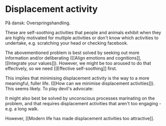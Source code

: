 # Displacement activity
På dansk: Overspringshandling.

These are self-soothing activities that people and animals exhibit when they are highly motivated for multiple activities or don't know which activities to undertake, e.g. scratching your head or checking facebook.

The abovementioned problem is best solved by seeking out more information and/or deliberating ([[Align emotions and cognitions]], [[Integrate your values]]). However, we might be too aroused to do that effectively, so we need [[Effective self-soothing]] first.

This implies that minimising displacement activity is the way to a more meaningful, fuller life. ([[How can we minimise displacement activities]]). This seems likely. To play devil's advocate:

It might also best be solved by unconscious processes marinating on the problem, and that requires displacement activities that aren't too engaging - e.g. a long walk.

However, [[Modern life has made displacement activities too attractive]].

<!-- #p1 -->

<!-- #.inbox -->

<!-- {BearID:E780F908-F667-428C-85A0-1376C862B905-11937-000019D6C19B3D60} -->
